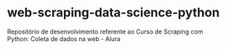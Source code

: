 # web-scraping-data-science-python
Repositório de desenvolvimento referente ao Curso de Scraping com Python: Coleta de dados na web - Alura
